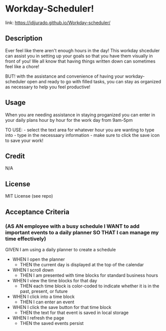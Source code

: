 # Workday-Scheduler!
link: https://idjjurado.github.io/Workday-scheduler/

## Description
Ever feel like there aren't enough hours in the day! This workday shceduler can assist you in setting up your goals so that you have them visually in front of you! We all know that having things written down can sometimes feel like a chore!

BUT! with the assistance and convenience of having your workday-scheduler open and ready to go with filled tasks, you can stay as organized as necessary to help you feel productive!

## Usage
When you are needing assistance in staying proganized you can enter in your daily plans hour by hour for the work day from 9am-5pm

TO USE:
    - select the text area for whatever hour you are wanting to type into
    - type in the necessaary information
    - make sure to click the save icon to save your work!

## Credit
N/A

## License
MIT License (see repo)

## Acceptance Criteria
### (AS AN employee with a busy schedule I WANT to add important events to a daily planner SO THAT I can manage my time effectively)

GIVEN I am using a daily planner to create a schedule
- WHEN I open the planner
    - THEN the current day is displayed at the top of the calendar   
- WHEN I scroll down
    - THEN I am presented with time blocks for standard business hours
- WHEN I view the time blocks for that day
    - THEN each time block is color-coded to indicate whether it is in the past, present, or future
- WHEN I click into a time block
    - THEN I can enter an event
- WHEN I click the save button for that time block
    - THEN the text for that event is saved in local storage
- WHEN I refresh the page
    - THEN the saved events persist
